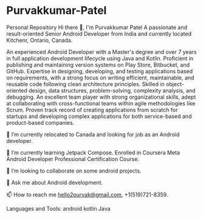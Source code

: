 # Purvakkumar-Patel
Personal Repository
Hi there 👋, I'm Purvakkumar Patel
A passionate and result-oriented Senior Android Developer from India and currently located Kitchenr, Ontario, Canada. 

An experienced Android Developer with a Master's degree and over 7 years in full application development lifecycle using Java and Kotlin. 
Proficient in publishing and maintaining version systems on Play Store, Bitbucket, and GitHub. 
Expertise in designing, developing, and testing applications based on requirements, with a strong focus on writing efficient, maintainable, and reusable code following clean architecture principles.
Skilled in object-oriented design, data structures, problem-solving, complexity analysis, and debugging. 
An excellent team player with strong organizational skills, adept at collaborating with cross-functional teams within agile methodologies like Scrum. 
Proven track record of creating applications from scratch for startups and developing complex applications for both service-based and product-based companies.

🔭 I’m currently relocated to Canada and looking for job as an Android developer.

🌱 I’m currently learning Jetpack Compose. Enrolled in Coursera Meta Android Developer Professional Certification Course.

👯 I’m looking to collaborate on some android projects.

💬 Ask me about Android development.

📫 How to reach me hello2purvak@gmail.com, +1(519)721-8359.

Languages and Tools:
android kotlin Java
